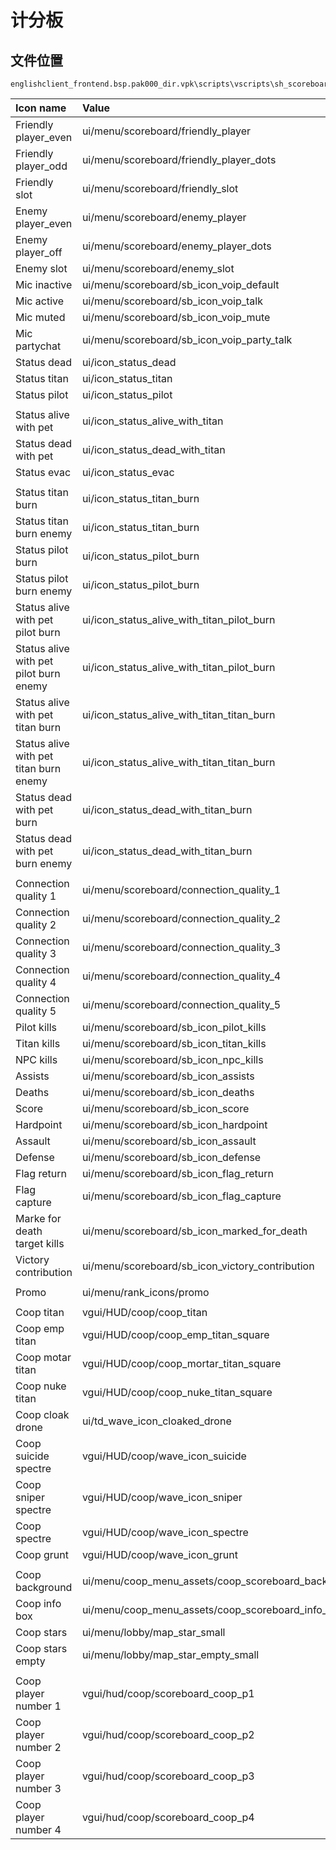 # 计分板

## 文件位置

```text
englishclient_frontend.bsp.pak000_dir.vpk\scripts\vscripts\sh_scoreboard.gnut
```

| Icon name | Value | Note |
| :--- | :--- | :--- |
| Friendly player\_even | ui/menu/scoreboard/friendly\_player |  |
| Friendly player\_odd | ui/menu/scoreboard/friendly\_player\_dots |  |
| Friendly slot | ui/menu/scoreboard/friendly\_slot |  |
| Enemy player\_even | ui/menu/scoreboard/enemy\_player |  |
| Enemy player\_off | ui/menu/scoreboard/enemy\_player\_dots |  |
| Enemy slot | ui/menu/scoreboard/enemy\_slot |  |
| Mic inactive | ui/menu/scoreboard/sb\_icon\_voip\_default  |  |
| Mic active | ui/menu/scoreboard/sb\_icon\_voip\_talk |  |
| Mic muted | ui/menu/scoreboard/sb\_icon\_voip\_mute |  |
| Mic partychat | ui/menu/scoreboard/sb\_icon\_voip\_party\_talk |  |
| Status dead | ui/icon\_status\_dead |  |
| Status titan | ui/icon\_status\_titan |  |
| Status pilot | ui/icon\_status\_pilot |  |
|  |  |  |
| Status alive with pet | ui/icon\_status\_alive\_with\_titan |  |
| Status dead with pet | ui/icon\_status\_dead\_with\_titan |  |
| Status evac | ui/icon\_status\_evac |  |
|  |  |  |
| Status titan burn | ui/icon\_status\_titan\_burn |  |
| Status titan burn enemy | ui/icon\_status\_titan\_burn |  |
| Status pilot burn | ui/icon\_status\_pilot\_burn |  |
| Status pilot burn enemy | ui/icon\_status\_pilot\_burn |  |
| Status alive with pet pilot burn | ui/icon\_status\_alive\_with\_titan\_pilot\_burn |  |
| Status alive with pet pilot burn enemy | ui/icon\_status\_alive\_with\_titan\_pilot\_burn |  |
| Status alive with pet titan burn | ui/icon\_status\_alive\_with\_titan\_titan\_burn |  |
| Status alive with pet titan burn enemy | ui/icon\_status\_alive\_with\_titan\_titan\_burn |  |
| Status dead with pet burn | ui/icon\_status\_dead\_with\_titan\_burn |  |
| Status dead with pet burn enemy | ui/icon\_status\_dead\_with\_titan\_burn |  |
|  |  |  |
| Connection quality 1 | ui/menu/scoreboard/connection\_quality\_1 |  |
| Connection quality 2 | ui/menu/scoreboard/connection\_quality\_2 |  |
| Connection quality 3 | ui/menu/scoreboard/connection\_quality\_3 |  |
| Connection quality 4 | ui/menu/scoreboard/connection\_quality\_4 |  |
| Connection quality 5 | ui/menu/scoreboard/connection\_quality\_5 |  |
| Pilot kills | ui/menu/scoreboard/sb\_icon\_pilot\_kills |  |
| Titan kills | ui/menu/scoreboard/sb\_icon\_titan\_kills |  |
| NPC kills | ui/menu/scoreboard/sb\_icon\_npc\_kills |  |
| Assists | ui/menu/scoreboard/sb\_icon\_assists |  |
| Deaths | ui/menu/scoreboard/sb\_icon\_deaths |  |
| Score | ui/menu/scoreboard/sb\_icon\_score |  |
| Hardpoint | ui/menu/scoreboard/sb\_icon\_hardpoint |  |
| Assault | ui/menu/scoreboard/sb\_icon\_assault |  |
| Defense | ui/menu/scoreboard/sb\_icon\_defense |  |
| Flag return | ui/menu/scoreboard/sb\_icon\_flag\_return |  |
| Flag capture | ui/menu/scoreboard/sb\_icon\_flag\_capture |  |
| Marke for death target kills | ui/menu/scoreboard/sb\_icon\_marked\_for\_death |  |
| Victory contribution | ui/menu/scoreboard/sb\_icon\_victory\_contribution |  |
|  |  |  |
| Promo | ui/menu/rank\_icons/promo |  |
|  |  |  |
| Coop titan | vgui/HUD/coop/coop\_titan |  |
| Coop emp titan | vgui/HUD/coop/coop\_emp\_titan\_square |  |
| Coop motar titan | vgui/HUD/coop/coop\_mortar\_titan\_square |  |
| Coop nuke titan | vgui/HUD/coop/coop\_nuke\_titan\_square |  |
| Coop cloak drone | ui/td\_wave\_icon\_cloaked\_drone |  |
| Coop suicide spectre | vgui/HUD/coop/wave\_icon\_suicide |  |
| Coop sniper spectre | vgui/HUD/coop/wave\_icon\_sniper |  |
| Coop spectre | vgui/HUD/coop/wave\_icon\_spectre |  |
| Coop grunt | vgui/HUD/coop/wave\_icon\_grunt |  |
|  |  |  |
| Coop background | ui/menu/coop\_menu\_assets/coop\_scoreboard\_back |  |
| Coop info box | ui/menu/coop\_menu\_assets/coop\_scoreboard\_info\_box |  |
| Coop stars | ui/menu/lobby/map\_star\_small |  |
| Coop stars empty | ui/menu/lobby/map\_star\_empty\_small |  |
|  |  |  |
| Coop player number 1 | vgui/hud/coop/scoreboard\_coop\_p1 |  |
| Coop player number 2 | vgui/hud/coop/scoreboard\_coop\_p2 |  |
| Coop player number 3 | vgui/hud/coop/scoreboard\_coop\_p3 |  |
| Coop player number 4 | vgui/hud/coop/scoreboard\_coop\_p4 |  |



